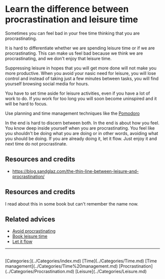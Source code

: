 # Learn the difference between procrastination and leisure time

Sometimes you can feel bad in your free time thinking that you are procrastinating.

It is hard to differentiate whether we are spending leisure time or if we are procrastinating. This can make us feel bad because we think we are procrastinating, and we don't enjoy that leisure time.

Suppressing leisure in hopes that you will get more done will not make you more productive. When you avoid your nasic need for leisure, you will lose control and instead of taking just a few minutes between tasks, you will find yourself browsing social media for hours.

You have to set time aside for leisure activities, even if you have a lot of work to do. If you work for too long you will soon become uninspired and it will be hard to focus.

Use planning and time management techniques like the [Pomodoro](https://en.wikipedia.org/wiki/Pomodoro_Technique)

In the end is hard to discern between both. In the end is about how you feel. You know deep inside yourself when you are procrastinating. You feel like you shouldn't be doing what you are doing or in other words, avoiding what you should be doing. If you are already doing it, let it flow. Just enjoy it and next time do not procrastinate.

## Resources and credits

- https://blog.sandglaz.com/the-thin-line-between-leisure-and-procrastination/

## Resources and credits

I read about this in some book but can't remember the name now.

## Related advices

- [Avoid procrastinating](../Avoid%20procrastinating)
- [Book leisure time](../Book%20leisure%20time/index.md)
- [Let it flow](../Let%20it%20flow/index.md)
<hr/><br/>[Categories:](../Categories/index.md) [Time](../Categories/Time.md) [Time management](../Categories/Time%20management.md) [Procrastination](../Categories/Procrastination.md) [Leisure](../Categories/Leisure.md)